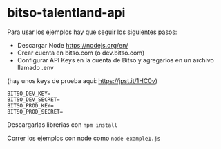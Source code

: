 # bitso-talentland-api

Para usar los ejemplos hay que seguir los siguientes pasos:

- Descargar Node https://nodejs.org/en/
- Crear cuenta en bitso.com (o dev.bitso.com)
- Configurar API Keys en la cuenta de Bitso y agregarlos en un archivo llamado .env

(hay unos keys de prueba aquí: https://jpst.it/1HC0v)

```
BITSO_DEV_KEY=
BITSO_DEV_SECRET=
BITSO_PROD_KEY=
BITSO_PROD_SECRET=
```

Descargarlas librerias con 
`npm install`

Correr los ejemplos con node como 
`node example1.js`


